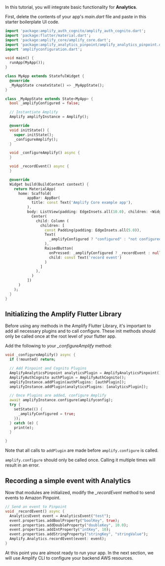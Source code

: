 In this tutorial, you will integrate basic functionality for **Analytics**.

First, delete the contents of your app's *main.dart* file and paste in this starter boilerplate UI code.   

```dart
import 'package:amplify_auth_cognito/amplify_auth_cognito.dart';
import 'package:flutter/material.dart';
import 'package:amplify_core/amplify_core.dart';
import 'package:amplify_analytics_pinpoint/amplify_analytics_pinpoint.dart';
import 'amplifyconfiguration.dart';

void main() {
  runApp(MyApp());
}

class MyApp extends StatefulWidget {
  @override
  _MyAppState createState() => _MyAppState();
}

class _MyAppState extends State<MyApp> {
  bool _amplifyConfigured = false;

  // Instantiate Amplify
  Amplify amplifyInstance = Amplify();

  @override
  void initState() {
    super.initState();
    _configureAmplify(); 
  }

  void _configureAmplify() async {
  }

  void _recordEvent() async {
  }

  @override
  Widget build(BuildContext context) {
    return MaterialApp(
      home: Scaffold(
          appBar: AppBar(
            title: const Text('Amplify Core example app'),
          ),
          body: ListView(padding: EdgeInsets.all(10.0), children: <Widget>[
            Center( 
              child: Column (
                children: [
                  const Padding(padding: EdgeInsets.all(5.0)),
                  Text(
                    _amplifyConfigured ? "configured" : "not configured"
                  ),                  
                  RaisedButton(
                    onPressed: _amplifyConfigured ? _recordEvent : null,
                    child: const Text('record event')
                  )
                ]
              ),
            )
          ])
      )
    );
  }
}
```


## Initializing the Amplify Flutter Library 
Before using any methods in the Amplify Flutter Library, it's important to add all necessary plugins and to call configure.  These init methods should only be called once at the root level of your flutter app. 

Add the following to your *_configureAmplify* method:

```dart
void _configureAmplify() async {
  if (!mounted) return;

  // Add Pinpoint and Cognito Plugins
  AmplifyAnalyticsPinpoint analyticsPlugin = AmplifyAnalyticsPinpoint();
  AmplifyAuthCognito authPlugin = AmplifyAuthCognito();
  amplifyInstance.addPlugin(authPlugins: [authPlugin]);
  amplifyInstance.addPlugin(analyticsPlugins: [analyticsPlugin]);

  // Once Plugins are added, configure Amplify
  await amplifyInstance.configure(amplifyconfig);
  try {
    setState(() {
      _amplifyConfigured = true;
    });
  } catch (e) {
    print(e);
  }

}
```

Note that all calls to `addPlugin` are made before `amplify.configure` is called.

`amplify.configure` should only be called once.  Calling it multiple times will result in an error. 

## Recording a simple event with Analytics 

Now that modules are initialized, modify the *_recordEvent* method to send events to Amazon Pinpoint. 

```dart
// Send an event to Pinpoint
void _recordEvent() async {
  AnalyticsEvent event = AnalyticsEvent("test");
  event.properties.addBoolProperty("boolKey", true);
  event.properties.addDoubleProperty("doubleKey", 10.0);
  event.properties.addIntProperty("intKey", 10);
  event.properties.addStringProperty("stringKey", "stringValue");
  Amplify.Analytics.recordEvent(event: event);
}
```

At this point you are almost ready to run your app.  In the next section, we will use Amplify CLI to configure your backend AWS resources.

